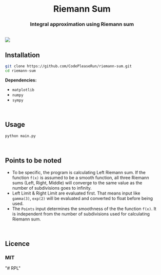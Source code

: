<div align="center"><h1>Riemann Sum</h1> </div>

<div align="center"><h3>Integral approximation using Riemann sum</h3> </div>

<br>

<img align='center' src="./media/one.gif">

<br>

<h2>Installation</h2>

```bash
git clone https://github.com/CodePleaseRun/riemann-sum.git
cd riemann-sum
```

**Dependencies:**

- `matplotlib`
- `numpy`
- `sympy`

<br>

<h2>Usage</h2>

```python
python main.py

```

<br>

<h2>Points to be noted</h2>

- To be specific, the program is calculating Left Riemann sum. If the function `f(x)` is assumed to be a smooth function, all three Riemann sums (Left, Right, Middle) will converge to the same value as the number of subdivisions goes to infinity.
- Left Limit & Right Limit are evaluated first. That means input like `gamma(3)`, `exp(2)` will be evaluated and converted to float before being used.
- The `Points` input determines the smoothness of the the function `f(x)`. It is independent from the number of subdivisions used for calculating Riemann sum.

<br>

<h2>Licence</h2>
 <h3>MIT</h3>
"# RPL" 
